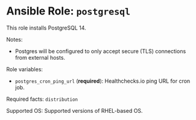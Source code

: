 # Ansible Role: `postgresql`

This role installs PostgreSQL 14.

Notes:

- Postgres will be configured to only accept secure (TLS) connections from external hosts.

Role variables:

- `postgres_cron_ping_url` (**required**): Healthchecks.io ping URL for cron job.

Required facts: `distribution`

Supported OS: Supported versions of RHEL-based OS.
